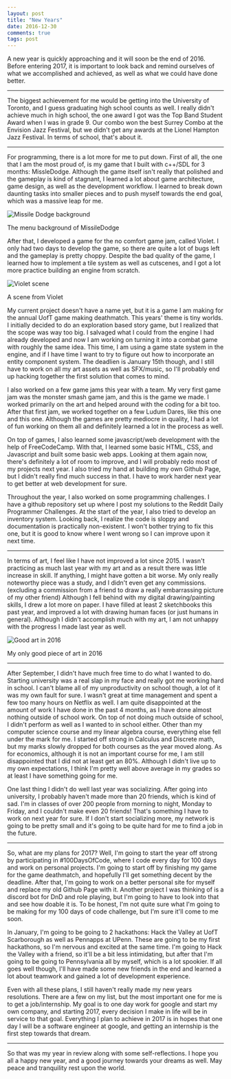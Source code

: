 ```yaml
---
layout: post
title: "New Years"
date: 2016-12-30
comments: true
tags: post
---
```


A new year is quickly approaching and it will soon be the end of 2016. Before entering 2017, it is important to look back and remind ourselves of what we accomplished and achieved, as well as what we could have done better.

---

The biggest achievement for me would be getting into the University of Toronto, and I guess graduating high school counts as well. I really didn't achieve much in high school, the one award I got was the Top Band Student Award when I was in grade 9. Our combo won the best Surrey Combo at the Envision Jazz Festival, but we didn't get any awards at the Lionel Hampton Jazz Festival. In terms of school, that's about it.

---

For programming, there is a lot more for me to put down. First of all, the one that I am the most proud of, is my game that I built with c++/SDL for 3 months: MissleDodge. Although the game itself isn't really that polished and the gameplay is kind of stagnant, I learned a lot about game architecture, game design, as well as the development workflow. I learned to break down daunting tasks into smaller pieces and to push myself towards the end goal, which was a massive leap for me. 

![Missile Dodge background](/assets/posts/missile_dodge.png)

The menu background of MissileDodge


After that, I developed a game for the no comfort game jam, called Violet. I only had two days to develop the game, so there are quite a lot of bugs left and the gameplay is pretty choppy. Despite the bad quality of the game, I learned how to implement a tile system as well as cutscenes, and I got a lot more practice building an engine from scratch. 

![Violet scene](/assets/posts/violet.png)

A scene from Violet



My current project doesn't have a name yet, but it is a game I am making for the annual UofT game making deathmatch. This years' theme is tiny worlds. I initially decided to do an exploration based story game, but I realized that the scope was way too big. I salvaged what I could from the engine I had already developed and now I am working on turning it into a combat game with roughly the same idea. This time, I am using a game state system in the engine, and if I have time I want to try to figure out how to incorporate an entity component system. The deadlien is January 15th though, and I still have to work on all my art assets as well as SFX/music, so I'll probably end up hacking together the first solution that comes to mind.

I also worked on a few game jams this year with a team. My very first game jam was the monster smash game jam, and this is the game we made. I worked primarily on the art and helped around with the coding for a bit too. After that first jam, we worked together on a few Ludum Dares, like this one and this one. Although the games are pretty mediocre in quality, I had a lot of fun working on them all and definitely learned a lot in the process as well.

On top of games, I also learned some javascript/web development with the help of FreeCodeCamp. With that, I learned some basic HTML, CSS, and Javascript and built some basic web apps. Looking at them again now, there's definitely a lot of room to improve, and I will probably redo most of my projects next year. I also tried my hand at building my own Github Page, but I didn't really find much success in that. I have to work harder next year to get better at web development for sure.

Throughout the year, I also worked on some programming challenges. I have a github repository set up where I post my solutions to the Reddit Daily Programmer Challenges. At the start of the year, I also tried to develop an inventory system. Looking back, I realize the code is sloppy and documentation is practically non-existent. I won't bother trying to fix this one, but it is good to know where I went wrong so I can improve upon it next time. 

---

In terms of art, I feel like I have not improved a lot since 2015. I wasn't practicing as much last year with my art and as a result there was little increase in skill. If anything, I might have gotten a bit worse. My only really noteworthy piece was a study, and I didn't even get any commissions. (excluding a commission from a friend to draw a really embarrassing picture of my other friend) Although I fell behind with my digital drawing/painting skills, I drew a lot more on paper. I have filled at least 2 sketchbooks this past year, and improved a lot with drawing human faces (or just humans in general). Although I didn't accomplish much with my art, I am not unhappy with the progress I made last year as well.

![Good art in 2016](/assets/posts/art_2016.png)

My only good piece of art in 2016

---

After September, I didn't have much free time to do what I wanted to do. Starting university was a real slap in my face and really got me working hard in school. I can't blame all of my unproductivity on school though, a lot of it was my own fault for sure. I wasn't great at time management and spent a few too many hours on Netflix as well. I am quite disappointed at the amount of work I have done in the past 4 months, as I have done almost nothing outside of school work. On top of not doing much outside of school, I didn't perform as well as I wanted to in school either. Other than my computer science course and my linear algebra course, everything else fell under the mark for me. I started off strong in Calculus and Discrete math, but my marks slowly dropped for both courses as the year moved along. As for economics, although it is not an important course for me, I am still disappointed that I did not at least get an 80%. Although I didn't live up to my own expectations, I think I'm pretty well above average in my grades so at least I have something going for me.

One last thing I didn't do well last year was socializing. After going into university, I probably haven't made more than 20 friends, which is kind of sad. I'm in classes of over 200 people from morning to night, Monday to Friday, and I couldn't make even 20 friends! That's something I have to work on next year for sure. If I don't start socializing more, my network is going to be pretty small and it's going to be quite hard for me to find a job in the future.

---

So, what are my plans for 2017? Well, I'm going to start the year off strong by participating in #100DaysOfCode, where I code every day for 100 days and work on personal projects. I'm going to start off by finishing my game for the game deathmatch, and hopefully I'll get something decent by the deadline. After that, I'm going to work on a better personal site for myself and replace my old Github Page with it. Another project I was thinking of is a discord bot for DnD and role playing, but I'm going to have to look into that and see how doable it is. To be honest, I'm not quite sure what I'm going to be making for my 100 days of code challenge, but I'm sure it'll come to me soon.

In January, I'm going to be going to 2 hackathons: Hack the Valley at UofT Scarborough as well as Pennapps at UPenn. These are going to be my first hackathons, so I'm nervous and excited at the same time. I'm going to Hack the Valley with a friend, so it'll be a bit less intimidating, but after that I'm going to be going to Pennsylvania all by myself, which is a lot spookier. If all goes well though, I'll have made some new friends in the end and learned a lot about teamwork and gained a lot of development experience. 

Even with all these plans, I still haven't really made my new years resolutions. There are a few on my list, but the most important one for me is to get a job/internship. My goal is to one day work for google and start my own company, and starting 2017, every decision I make in life will be in service to that goal. Everything I plan to achieve in 2017 is in hopes that one day I will be a software engineer at google, and getting an internship is the first step towards that dream.

---

So that was my year in review along with some self-reflections. I hope you all a happy new year, and a good journey towards your dreams as well. May peace and tranquility rest upon the world.

